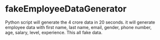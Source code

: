 # fakeEmployeeDataGenerator
Python script will generate the 4 crore data in 20 seconds. it will generate employee data with first name, last name, email, gender, phone number, age, salary, level, experience. This all fake data.
